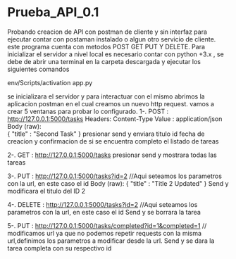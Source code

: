 # Prueba_API_0.1
 Probando creacion de API con postman de cliente y sin interfaz
 para ejecutar contar con postaman instalado o algun otro servicio de cliente. este programa cuenta con metodos POST GET PUT Y DELETE.
 Para inicializar el servidor a nivel local es necesario contar con python +3.x , se debe de abrir una terminal en la carpeta descargada y ejecutar los siguientes comandos

 env/Scripts/activation
 app.py

 se inicializara el servidor y para interactuar con el mismo abrimos la aplicacion postman en el cual creamos un nuevo http request. vamos a crear 5 ventanas para probar lo configurado.
 1-. 
    POST : http://127.0.0.1:5000/tasks 
    Headers: Content-Type
    Value : application/json
    Body (raw):   
                {
                "title" : "Second Task"
                }
presionar send y enviara titulo id fecha de creacion y confirmacion de si se encuentra completo el listado de tareas
 
 2-.
    GET : http://127.0.0.1:5000/tasks 
presionar send y mostrara todas las tareas

3-.
    PUT : http://127.0.0.1:5000/tasks?id=2  //Aqui seteamos los parametros con la url, en este caso el id
    Body (raw):
                {
                    "title"  : "Title 2 Updated"
                }
Send y modificara el titulo del ID 2

4-.
    DELETE : http://127.0.0.1:5000/tasks?id=2  //Aqui seteamos los parametros con la url, en este caso el id
Send y se borrara la tarea

5-.
    PUT : http://127.0.0.1:5000/tasks/completed?id=1&completed=1    // modificamos url ya que no podemos repetir requests con la misma url,definimos los parametros a modificar desde la url.
Send y se dara la tarea completa con su respectivo id

